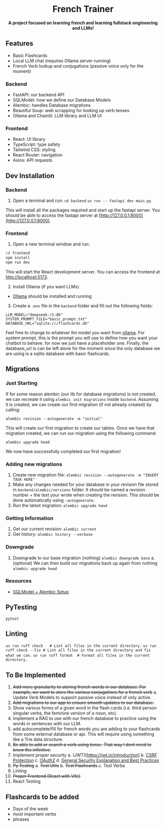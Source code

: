 <h1 align="center">French Trainer</h1>

<p align="center">
<b>A project focused on learning french and learning fullstack engineering and LLMs!</b>
</p>

## Features
- Basic Flashcards
- Local LLM chat (requires Ollama server running)
- French Verb lookup and conjugations (passive voice only for the moment)

### Backend
- FastAPI: our backend API
- SQLModel: how we define our Database Models
- Alembic: handles Database migrations
- Beautiful Soup: web scrapping for looking up verb tenses
- Ollama and Chainlit: LLM library and LLM UI

### Frontend
- React: UI library
- TypeScript: type safety
- Tailwind CSS: styling
- React Router: navigation
- Axios: API requests

## Dev Installation

### Backend
1. Open a terminal and run:
`cd backend`
`uv run -- fastapi dev main.py`

This will install all the packages required and start up the fastapi server. You should be able to access the fastapi server at [http://127.0.0.1:8000](http://127.0.0.1:8000).

### Frontend
1. Open a new terminal window and run:
```bash
cd frontend
npm install
npm run dev
```

This will start the React development server. You can access the frontend at [http://localhost:5173](http://localhost:5173).

2. Install Ollama (if you want LLMs)
- [Ollama](https://ollama.com/download) should be installed and running

3. Create a `.env` file in the `backend` folder and fill out the following fields:
```
LLM_MODEL="deepseek-r1:8b"
SYSTEM_PROMPT_FILE="basic_prompt.txt"
DATABASE_URL="sqlite:///flashcards.db"
```
Feel free to change to whatever llm model you want from [ollama](https://ollama.com/search). For system prompt, this is the prompt you will use to define how you want your chatbot to behave. for now we just have a placeholder one. Finally, the database_url is can be left alone for the moment since the only database we are using is a sqlite database with basic flashcards.

## Migrations
### Just Starting
If for some reason alembic (our lib for database migrations) is not created, we can recreate it using `alembic init migrations` inside `backend`. Assuming it is created, we can create our first migration (if not already created) by calling:

`alembic revision --autogenerate -m "initial"`

This will create our first migration to create our tables. Once we have that migration created, we can run our migration using the following command:

`alembic upgrade head`

We now have successfully completed our first migration!

### Adding new migrations
1. Create new migration file:
`alembic revision --autogenerate -m "INSERT TASK HERE"`
2. Make any changes needed for your database in your revision file stored in `backend/alembic/versions` folder. It should be named a revision number + the text your wrote when creating the revision. This should be done automatically using `-autogenerate`.
3. Run the latest migration:
`alembic upgrade head`

### Getting Information
1. Get our current revision:
`alembic current`
2. Get history:
`alembic history --verbose`

### Downgrade
1. Downgrade to our base migration (nothing)
`alembic downgrade base`
 a. (optional) We can then build our migrations back up again from nothing
 `alembic upgrade head`

 ### Resources
 - [SQLModel + Alembic Setup](https://arunanshub.hashnode.dev/using-sqlmodel-with-alembic)

## PyTesting
`pytest`

## Linting
`uv run ruff check   # Lint all files in the current directory.`
`uv run ruff check --fix # Lint all files in the current directory and fix what we can.`
`uv run ruff format  # Format all files in the current directory.`

## To Be Implemented
1. ~~Add more granularity to storing french words in our database. For example, we want to store the various conjugations for a french verb~~
 a. Update Verb Models to support passive voice instead of only active.
2. ~~Add migrations to our app to ensure smooth updates to our database.~~
3. Show various forms of a given word in the flash cards (i.e. third person singular verbs, the feminine version of a noun, etc).
4. Implement a RAG to use with our french database to practice using the words in sentences with our LLM.
5. add autocomplete/fill for french words you are adding to your flashcards from some external database or api. This will require using something like a Trie data structure.
6. ~~Be able to add or search a verb using  tense. That way I dont need to know the infinitive.~~
7. Implement proper security
 a. (JWT)[https://jwt.io/introduction]
 b. [CSRF Protection](https://www.stackhawk.com/blog/csrf-protection-in-fastapi/)
 c. [OAuth2](https://fastapi.tiangolo.com/advanced/security/oauth2-scopes/)
 d. [General Security Explanation and Best Practices](https://fastapi.tiangolo.com/tutorial/security/#fastapi-utilities)
8. ~~Py Testing~~
  a. ~~Test Utils~~
  b. ~~Test Flashcards~~
  c. Test Verbs
9. Linting
10. ~~Proper Frontend (React with Vite)~~
11. React Testing

 ## Flashcards to be added
 - Days of the week
 - most important verbs
 - phrases